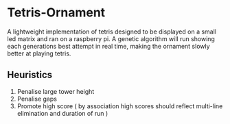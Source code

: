 # Tetris-Ornament  

A lightweight implementation of tetris designed to be displayed on a small led matrix and ran on a raspberry pi. A genetic algorithm will run showing each generations best attempt in real time, making the ornament slowly better at playing tetris. 

## Heuristics

1. Penalise large tower height
2. Penalise gaps
3. Promote high score ( by association high scores should reflect multi-line elimination and duration of run )